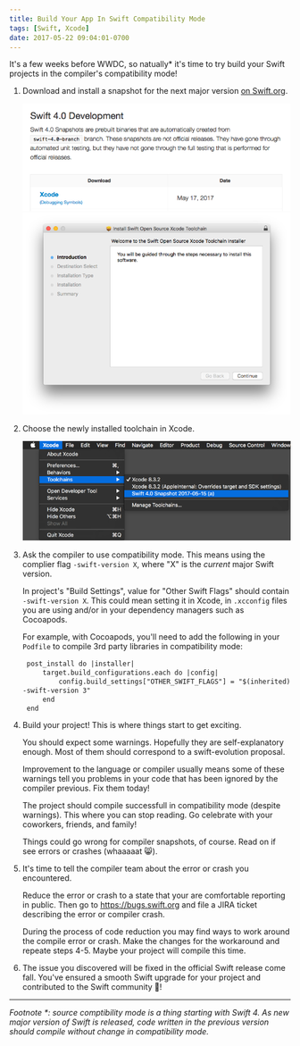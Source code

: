```yaml
---
title: Build Your App In Swift Compatibility Mode
tags: [Swift, Xcode]
date: 2017-05-22 09:04:01-0700
---
```


It's a few weeks before WWDC, so natually* it's time to try build your Swift
projects in the compiler's compatibility mode!

1. Download and install a snapshot for the next major version [on
   Swift.org](https://swift.org/download/).

    ![download swift toolchain](/assets/2017/05/download-swift-snapshot.png)
    ![install swift toolchain](/assets/2017/05/install-swift-snapshot.png)

2. Choose the newly installed toolchain in Xcode.

    ![choose swift toolchain in Xcode](/assets/2017/05/choose-toolchain.png)

3. Ask the compiler to use compatibility mode. This means using the complier
   flag `-swift-version X`, where "X" is the _current_ major Swift version.

    In project's "Build Settings", value for "Other Swift Flags" should
    contain `-swift-version X`. This could mean setting it in Xcode, in
    `.xcconfig` files you are using and/or in your dependency managers such
    as Cocoapods.

    For example, with Cocoapods, you'll need to add the following in your
    `Podfile` to compile 3rd party libraries in compatibility mode:

        post_install do |installer|
            target.build_configurations.each do |config|
                config.build_settings["OTHER_SWIFT_FLAGS"] = "$(inherited) -swift-version 3"
            end
        end

4. Build your project! This is where things start to get exciting.

   You should expect some warnings. Hopefully they are self-explanatory
   enough. Most of them should correspond to a swift-evolution proposal.

   Improvement to the language or compiler usually means some of these
   warnings tell you problems in your code that has been ignored by the
   compiler previous. Fix them today!

   The project should compile successfull in compatibility mode (despite
   warnings). This where you can stop reading. Go celebrate with your
   coworkers, friends, and family!

   Things could go wrong for compiler snapshots, of course. Read on if see
   errors or crashes (whaaaaat 😸).

5. It's time to tell the compiler team about the error or crash you encountered.

   Reduce the error or crash to a state that your are comfortable reporting
   in public. Then go to https://bugs.swift.org and file a JIRA ticket
   describing the error or compiler crash.

   During the process of code reduction you may find ways to work around the
   compile error or crash. Make the changes for the workaround and repeate
   steps 4-5. Maybe your project will compile this time.

6. The issue you discovered will be fixed in the official Swift release come
   fall. You've ensured a smooth Swift upgrade for your project and contributed
   to the Swift community 🎉!

---

_Footnote *: source comptibility mode is a thing starting with Swift 4. As new
major version of Swift is released, code written in the previous version should
compile without change in compatibility mode._
